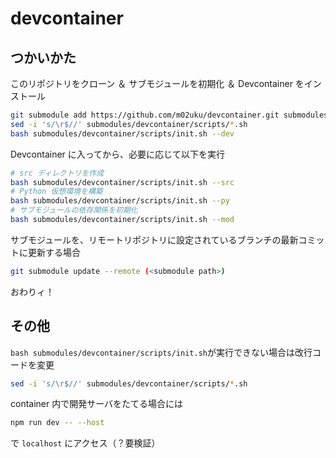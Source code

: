 # devcontainer

## つかいかた

このリポジトリをクローン ＆ サブモジュールを初期化 ＆ Devcontainer をインストール

```bash
git submodule add https://github.com/m02uku/devcontainer.git submodules/devcontainer
sed -i 's/\r$//' submodules/devcontainer/scripts/*.sh
bash submodules/devcontainer/scripts/init.sh --dev
```

Devcontainer に入ってから、必要に応じて以下を実行

```bash
# src ディレクトリを作成
bash submodules/devcontainer/scripts/init.sh --src
# Python 仮想環境を構築
bash submodules/devcontainer/scripts/init.sh --py
# サブモジュールの依存関係を初期化
bash submodules/devcontainer/scripts/init.sh --mod
```

サブモジュールを、リモートリポジトリに設定されているブランチの最新コミットに更新する場合

```bash
git submodule update --remote (<submodule path>)
```

おわりィ！

## その他

`bash submodules/devcontainer/scripts/init.sh`が実行できない場合は改行コードを変更

```bash
sed -i 's/\r$//' submodules/devcontainer/scripts/*.sh
```

container 内で開発サーバをたてる場合には

```bash
npm run dev -- --host
```

で `localhost` にアクセス（？要検証）
